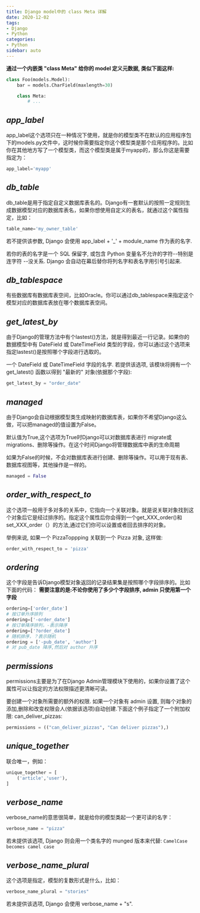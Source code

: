```yaml
---
title: Django model中的 class Meta 详解
date: 2020-12-02
tags:
- Django
- Python
categories:
- Python
sidebar: auto
---
```


**通过一个内嵌类 "class Meta" 给你的 model 定义元数据, 类似下面这样:**

```python
class Foo(models.Model): 
    bar = models.CharField(maxlength=30)

    class Meta: 
        # ...
```

## ***app_label***

app_label这个选项只在一种情况下使用，就是你的模型类不在默认的应用程序包下的models.py文件中，这时候你需要指定你这个模型类是那个应用程序的。比如你在其他地方写了一个模型类，而这个模型类是属于myapp的，那么你这是需要指定为：

```python
app_label='myapp'
```

## ***db_table***

db_table是用于指定自定义数据库表名的。Django有一套默认的按照一定规则生成数据模型对应的数据库表名，如果你想使用自定义的表名，就通过这个属性指定，比如：

```python
table_name='my_owner_table'
```

若不提供该参数, Django 会使用 app_label + '_' + module_name 作为表的名字.

若你的表的名字是一个 SQL 保留字, 或包含 Python 变量名不允许的字符--特别是连字符 --没关系. Django 会自动在幕后替你将列名字和表名字用引号引起来.

## ***db_tablespace***

有些数据库有数据库表空间，比如Oracle。你可以通过db_tablespace来指定这个模型对应的数据库表放在哪个数据库表空间。

## ***get_latest_by***

由于Django的管理方法中有个lastest()方法，就是得到最近一行记录。如果你的数据模型中有 DateField 或 DateTimeField 类型的字段，你可以通过这个选项来指定lastest()是按照哪个字段进行选取的。

一个 DateField 或 DateTimeField 字段的名字. 若提供该选项, 该模块将拥有一个 get_latest() 函数以得到 "最新的" 对象(依据那个字段):

```python
get_latest_by = "order_date"
```

## ***managed***

由于Django会自动根据模型类生成映射的数据库表，如果你不希望Django这么做，可以把managed的值设置为False。

默认值为True,这个选项为True时Django可以对数据库表进行 migrate或migrations、删除等操作。在这个时间Django将管理数据库中表的生命周期

如果为False的时候，不会对数据库表进行创建、删除等操作。可以用于现有表、数据库视图等，其他操作是一样的。

```python
managed = False
```

## ***order_with_respect_to***

这个选项一般用于多对多的关系中，它指向一个关联对象。就是说关联对象找到这个对象后它是经过排序的。指定这个属性后你会得到一个get_XXX_order()和set_XXX_order（）的方法,通过它们你可以设置或者回去排序的对象。

举例来说, 如果一个 PizzaToppping 关联到一个 Pizza 对象, 这样做:

```python
order_with_respect_to = 'pizza'
```

## ***ordering***

这个字段是告诉Django模型对象返回的记录结果集是按照哪个字段排序的。比如下面的代码：
**需要注意的是:不论你使用了多少个字段排序, admin 只使用第一个字段**

```python
ordering=['order_date'] 
# 按订单升序排列
ordering=['-order_date'] 
# 按订单降序排列，-表示降序
ordering=['?order_date'] 
# 随机排序，？表示随机
ordering = ['-pub_date', 'author']
# 对 pub_date 降序,然后对 author 升序
```

## ***permissions***

permissions主要是为了在Django Admin管理模块下使用的，如果你设置了这个属性可以让指定的方法权限描述更清晰可读。

要创建一个对象所需要的额外的权限. 如果一个对象有 admin 设置, 则每个对象的添加,删除和改变权限会人(依据该选项)自动创建.下面这个例子指定了一个附加权限: can_deliver_pizzas:

```python
permissions = (("can_deliver_pizzas", "Can deliver pizzas"),)
```

## ***unique_together***

联合唯一，例如：

```python
unique_together = [
    ('article','user'),
]
```

## ***verbose_name***

verbose_name的意思很简单，就是给你的模型类起一个更可读的名字：

```python
verbose_name = "pizza"
```

若未提供该选项, Django 则会用一个类名字的 munged 版本来代替: `CamelCase becomes camel case`

## ***verbose_name_plural***

这个选项是指定，模型的复数形式是什么，比如：

```python
verbose_name_plural = "stories"
```

若未提供该选项, Django 会使用 verbose_name + "s".